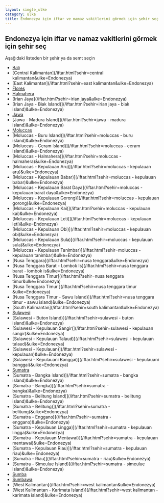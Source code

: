 ```yaml
---
layout: single_ulke
category: ulke
title: Endonezya için iftar ve namaz vakitlerini görmek için şehir seç
---
```



## Endonezya için iftar ve namaz vakitlerini görmek için şehir seç

Aşağıdaki listeden bir şehir ya da semt seçin


* [Bali](/iftar.html?sehir=bali&ulke=Endonezya)
* [Central Kalimantan](/iftar.html?sehir=central kalimantan&ulke=Endonezya)
* [East Kalimantan](/iftar.html?sehir=east kalimantan&ulke=Endonezya)
* [Flores](/iftar.html?sehir=flores&ulke=Endonezya)
* [Halmahera](/iftar.html?sehir=halmahera&ulke=Endonezya)
* [Irian Jaya](/iftar.html?sehir=irian jaya&ulke=Endonezya)
* [Irian Jaya - Biak Island)](/iftar.html?sehir=irian jaya - biak island)&ulke=Endonezya)
* [Jawa](/iftar.html?sehir=jawa&ulke=Endonezya)
* [Jawa - Madura Island)](/iftar.html?sehir=jawa - madura island)&ulke=Endonezya)
* [Moluccas](/iftar.html?sehir=moluccas&ulke=Endonezya)
* [Moluccas - Buru Island)](/iftar.html?sehir=moluccas - buru island)&ulke=Endonezya)
* [Moluccas - Ceram Island)](/iftar.html?sehir=moluccas - ceram island)&ulke=Endonezya)
* [Moluccas - Halmahera)](/iftar.html?sehir=moluccas - halmahera)&ulke=Endonezya)
* [Moluccas - Kepulauan Aru)](/iftar.html?sehir=moluccas - kepulauan aru)&ulke=Endonezya)
* [Moluccas - Kepulauan Babar)](/iftar.html?sehir=moluccas - kepulauan babar)&ulke=Endonezya)
* [Moluccas - Kepulauan Barat Daya](/iftar.html?sehir=moluccas - kepulauan barat daya&ulke=Endonezya)
* [Moluccas - Kepulauan Gorong)](/iftar.html?sehir=moluccas - kepulauan gorong)&ulke=Endonezya)
* [Moluccas - Kepulauan Kai)](/iftar.html?sehir=moluccas - kepulauan kai)&ulke=Endonezya)
* [Moluccas - Kepulauan Leti)](/iftar.html?sehir=moluccas - kepulauan leti)&ulke=Endonezya)
* [Moluccas - Kepulauan Obi)](/iftar.html?sehir=moluccas - kepulauan obi)&ulke=Endonezya)
* [Moluccas - Kepulauan Sula)](/iftar.html?sehir=moluccas - kepulauan sula)&ulke=Endonezya)
* [Moluccas - Kepulauan Tanimbar)](/iftar.html?sehir=moluccas - kepulauan tanimbar)&ulke=Endonezya)
* [Nusa Tenggara](/iftar.html?sehir=nusa tenggara&ulke=Endonezya)
* [Nusa Tenggara Barat - Lombok Is](/iftar.html?sehir=nusa tenggara barat - lombok is&ulke=Endonezya)
* [Nusa Tenggara Timur](/iftar.html?sehir=nusa tenggara timur&ulke=Endonezya)
* [Nusa Tenggara Timur ](/iftar.html?sehir=nusa tenggara timur &ulke=Endonezya)
* [Nusa Tenggara Timur - Sawu Island)](/iftar.html?sehir=nusa tenggara timur - sawu island)&ulke=Endonezya)
* [South Kalimantan](/iftar.html?sehir=south kalimantan&ulke=Endonezya)
* [Sulawesi](/iftar.html?sehir=sulawesi&ulke=Endonezya)
* [Sulawesi - Buton Island)](/iftar.html?sehir=sulawesi - buton island)&ulke=Endonezya)
* [Sulawesi - Kepulauan Sangir)](/iftar.html?sehir=sulawesi - kepulauan sangir)&ulke=Endonezya)
* [Sulawesi - Kepulauan Talaud)](/iftar.html?sehir=sulawesi - kepulauan talaud)&ulke=Endonezya)
* [Sulawesi - Kepulauan)](/iftar.html?sehir=sulawesi - kepulauan)&ulke=Endonezya)
* [Sulawesi - Kepulauani Banggai)](/iftar.html?sehir=sulawesi - kepulauani banggai)&ulke=Endonezya)
* [Sumatra](/iftar.html?sehir=sumatra&ulke=Endonezya)
* [Sumatra - Bangka Island)](/iftar.html?sehir=sumatra - bangka island)&ulke=Endonezya)
* [Sumatra - Bangka)](/iftar.html?sehir=sumatra - bangka)&ulke=Endonezya)
* [Sumatra - Belitung Island)](/iftar.html?sehir=sumatra - belitung island)&ulke=Endonezya)
* [Sumatra - Belitung)](/iftar.html?sehir=sumatra - belitung)&ulke=Endonezya)
* [Sumatra - Enggano)](/iftar.html?sehir=sumatra - enggano)&ulke=Endonezya)
* [Sumatra - Kepulauan Lingga)](/iftar.html?sehir=sumatra - kepulauan lingga)&ulke=Endonezya)
* [Sumatra - Kepulauan Mentawai)](/iftar.html?sehir=sumatra - kepulauan mentawai)&ulke=Endonezya)
* [Sumatra - Kepulauan Riau)](/iftar.html?sehir=sumatra - kepulauan riau)&ulke=Endonezya)
* [Sumatra - Riau)](/iftar.html?sehir=sumatra - riau)&ulke=Endonezya)
* [Sumatra - Simeulue Island)](/iftar.html?sehir=sumatra - simeulue island)&ulke=Endonezya)
* [Sumba](/iftar.html?sehir=sumba&ulke=Endonezya)
* [Sumbawa](/iftar.html?sehir=sumbawa&ulke=Endonezya)
* [West Kalimantan](/iftar.html?sehir=west kalimantan&ulke=Endonezya)
* [West Kalimantan - Karimata Island)](/iftar.html?sehir=west kalimantan - karimata island)&ulke=Endonezya)
